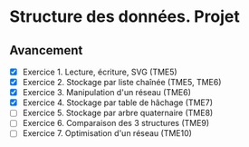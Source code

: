 # Structure des données. Projet

## Avancement

- [x] Exercice 1. Lecture, écriture, SVG (TME5)
- [x] Exercice 2. Stockage par liste chaînée (TME5, TME6)
- [x] Exercice 3. Manipulation d'un réseau (TME6)
- [x] Exercice 4. Stockage par table de hâchage (TME7)
- [ ] Exercice 5. Stockage par arbre quaternaire (TME8)
- [ ] Exercice 6. Comparaison des 3 structures (TME9)
- [ ] Exercice 7. Optimisation d'un réseau (TME10)
